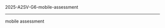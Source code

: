 2025-A2SV-G6-mobile-assessment
__________________________________________________________________________________________________________________________________________________________________________________________________________________________________

mobile assessment
